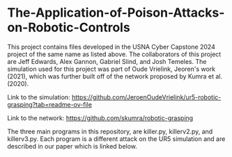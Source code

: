 # The-Application-of-Poison-Attacks-on-Robotic-Controls

This project contains files developed in the USNA Cyber Capstone 2024 project of the same name as listed above. The collaborators of this project are Jeff Edwards, Alex Gannon, Gabriel Slind, and Josh Temeles. The simulation used for this project was part of Oude Vrielink, Jeoren's work (2021), which was further built off of the network proposed by Kumra et al. (2020). 


Link to the simulation: https://github.com/JeroenOudeVrielink/ur5-robotic-grasping?tab=readme-ov-file

Link to the network: https://github.com/skumra/robotic-grasping

The three main programs in this repository, are killer.py, killerv2.py, and killerv3.py. Each program is a different attack on the UR5 simulation and are described in our paper which is linked below.
